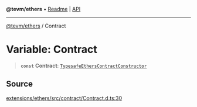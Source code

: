**@tevm/ethers** • [Readme](../README.md) \| [API](../globals.md)

***

[@tevm/ethers](../README.md) / Contract

# Variable: Contract

> **`const`** **Contract**: [`TypesafeEthersContractConstructor`](../type-aliases/TypesafeEthersContractConstructor.md)

## Source

[extensions/ethers/src/contract/Contract.d.ts:30](https://github.com/evmts/tevm-monorepo/blob/main/extensions/ethers/src/contract/Contract.d.ts#L30)
